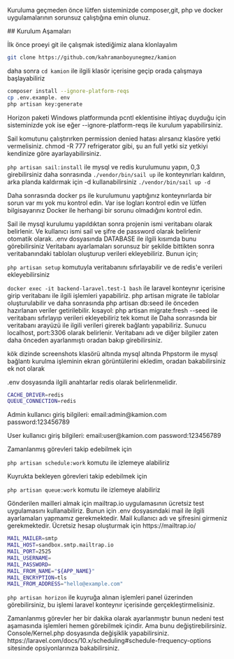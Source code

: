 <p>Kuruluma geçmeden önce lütfen sisteminizde composer,git, php ve docker uygulamalarının sorunsuz çalıştığına emin olunuz.</p>
## Kurulum Aşamaları

<p>
İlk önce proeyi git ile çalışmak istediğimiz alana klonlayalım 

```bash 
git clone https://github.com/kahramanboyunegmez/kamion
```

daha sonra 
```cd kamion```
ile ilgili klasör içerisine geçip orada çalışmaya başlayabiliriz</p>

```bash 
composer install --ignore-platform-reqs
cp .env.example. env
php artisan key:generate
```
<p>

<p>Horizon paketi Windows platformunda pcntl eklentisine ihtiyaç duyduğu için sisteminizde yok ise eğer --ignore-platform-reqs ile kurulum yapabilirsiniz.</p>
<p>Sail komutunu çalıştırırken permission denied hatası alırsanız klasöre yetki vermelisiniz. chmod -R 777 refrigerator gibi, şu an full yetki siz yetkiyi kendinize göre ayarlayabilirsiniz.</p>

```php artisan sail:install```
ile mysql ve redis kurulumunu yapın, 0,3 girebilirsiniz
daha sonrasında ```./vendor/bin/sail up``` ile konteynırları kaldırın, arka planda kaldırmak için -d kullanabilirsiniz 
```./vendor/bin/sail up -d``` </p>
<p>Daha sonrasında docker ps ile kurulumunu yaptığınız konteynırlarda bir sorun var mı yok mu kontrol edin. Var ise logları kontrol edin ve lütfen bilgisayarınız Docker ile herhangi bir sorunu olmadığını kontrol edin.</p>

<p> Sail ile mysql kurulumu yapıldıktan sonra projenin ismi veritabanı olarak belirlenir. Ve kullanıcı ismi sail ve şifre de password olarak belirlenir otomatik olarak. 
.env dosyasında DATABASE ile ilgili kısımda bunu görebilirsiniz
Veritabanı ayarlamaları sorunsuz bir şekilde bittikten sonra veritabanındaki tabloları oluşturup verileri ekleyebiliriz. Bunun için;


<p>

```php artisan setup``` komutuyla veritabanını sıfırlayabilir ve de redis'e verileri ekleyebilirsiniz 
</p>
<p>

```docker exec -it backend-laravel.test-1 bash``` ile laravel konteynır içerisine girip veritabanı ile ilgili işlemleri yapabiliriz.
php artisan migrate ile tablolar oluşturulabilir ve daha sonrasında
php artisan db:seed ile önceden hazırlanan veriler getirilebilir.
kısayol: php artisan migrate:fresh --seed ile veritabanı sıfırlayıp verileri ekleyebiliriz tek komut ile
Daha sonrasında bir veritabanı arayüzü ile ilgili verileri girerek bağlantı yapabiliriz. Sunucu localhost, port:3306 olarak belirlenir. Veritabanı adı ve diğer bilgiler zaten daha önceden ayarlanmıştı oradan bakıp girebilirsiniz.
</p>

<p>kök dizinde screenshots klasörü altında mysql altında Phpstorm ile mysql bağlantı kurulma işleminin ekran görüntülerini ekledim, oradan bakabilirsiniz ek not olarak</p>

<p> .env dosyasında ilgili anahtarlar redis olarak belirlenmelidir.

```bash
CACHE_DRIVER=redis
QUEUE_CONNECTION=redis
```

</p>


<p> Admin kullanıcı giriş bilgileri: email:admin@kamion.com password:123456789 </p>

<p>User kullanıcı giriş bilgileri: email:user@kamion.com password:123456789</p>


<p>Zamanlanmış görevleri takip edebilmek için

```php artisan schedule:work``` 
komutu ile izlemeye alabiliriz</p>
<p>Kuyrukta bekleyen görevleri takip edebilmek için 

```php artisan queue:work``` 
komutu ile izlemeye alabiliriz</p>

<p>
Gönderilen mailleri almak için mailtrap.io uygulamasının ücretsiz test uygulamasını kullanabiliriz. Bunun için .env dosyasındaki mail ile ilgili ayarlamaları yapmamız gerekmektedir.
Mail kullanıcı adı ve şifresini girmeniz gerekmektedir. Ücretsiz hesap oluşturmak için https://mailtrap.io/ 

```bash
MAIL_MAILER=smtp
MAIL_HOST=sandbox.smtp.mailtrap.io
MAIL_PORT=2525
MAIL_USERNAME=
MAIL_PASSWORD=
MAIL_FROM_NAME="${APP_NAME}"
MAIL_ENCRYPTION=tls
MAIL_FROM_ADDRESS="hello@example.com"
 ```

</p>

<p>

```php artisan horizon``` ile kuyruğa alınan işlemleri panel üzerinden görebilirsiniz, bu işlemi laravel konteynır içerisinde gerçekleştirmelisiniz.  

</p>

<p>Zamanlanmış görevler her bir dakika olarak ayarlanmıştır bunun nedeni test aşamasında işlemleri hemen görebilmek içindir. Ama bunu değiştirebilirsiniz. Console/Kernel.php dosyasında değişiklik yapabilirsiniz.
https://laravel.com/docs/10.x/scheduling#schedule-frequency-options sitesinde opsiyonlarınıza bakabilirsiniz.</p>
